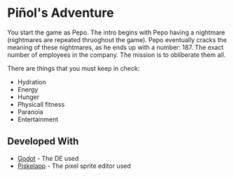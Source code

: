 # Piñol's Adventure
You start the game as Pepo. The intro begins with Pepo having a nightmare (nightmares are repeated thruoghout the game). Pepo eventually cracks the meaning of these nightmares, as he ends up with a number: 187. The exact number of employees in the company.
The mission is to obliberate them all.

There are things that you must keep in check:
- Hydration
- Energy
- Hunger
- Physicall fitness
- Paranoia
- Entertainment

## Developed With
- [Godot](https://www.godot.com) - The DE used
- [Piskelapp](https://www.piskelapp.com/) - The pixel sprite editor used

